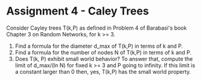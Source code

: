 # Assignment 4 - Caley Trees

Consider Cayley trees T(k,P) as defined in Problem 4 of Barabasi's book Chapter 3 on Random Networks, for k >= 3.

1. Find a formula for the diameter d_max of T(k,P) in terms of k and P.
2. Find a formula for the number of nodes N of T(k,P) in terms of k and P.
3. Does T(k, P) exhibit small world behavior?  To answer that, compute the limit of d_max/(ln N) for fixed k >= 3 and P going to infinity.  If this limit is a constant larger than 0 then, yes, T(k,P) has the small world property.

<!-- ## [Entrega](entrega.pdf) -->
